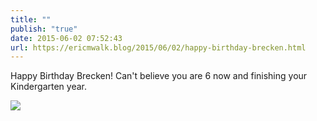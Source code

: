 ```yaml
---
title: ""
publish: "true"
date: 2015-06-02 07:52:43
url: https://ericmwalk.blog/2015/06/02/happy-birthday-brecken.html
---
```


Happy Birthday Brecken! Can't believe you are 6 now and finishing your Kindergarten year.

![](https://ericmwalk.blog/uploads/2022/fada53e8ce.jpg)